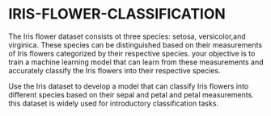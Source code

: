 # IRIS-FLOWER-CLASSIFICATION
The Iris flower dataset consists ot three species: setosa, versicolor,and virginica.
These species can be distinguished based on their measurements of Iris flowers categorized by their respective species.
your objective is to train a machine learning model that can learn from these measurements and accurately classify the Iris flowers into their respective species.

Use the Iris dataset to develop a model that can classify Iris flowers into different species based on their sepal and petal and petal measurements.
this dataset is widely used for introductory classification tasks.
